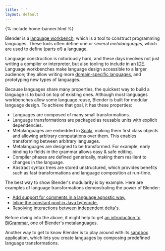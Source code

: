 ```yaml
---
title: ' '
layout: default
---
```


{% include home-banner.html %}

Blender is a [language workbench](https://en.wikipedia.org/wiki/Language_workbench), which is a tool to construct programming languages. These tools often define one or several _metalanguages_, which are used to define (parts of) a language.

Language construction is notoriously hard, and these days involves not just writing a compiler or interpreter, but also tooling to include in an [IDE](https://en.wikipedia.org/wiki/Integrated_development_environment). Language workbenches make language design accessible to a larger audience; they allow writing more [domain-specific languages](https://en.wikipedia.org/wiki/Domain-specific_language), and prototyping new types of languages.

Because languages share many properties, the quickest way to build a language is to build on top of existing ones. Although most languages workbenches allow some language reuse, Blender is built for modular language design. To achieve that goal, it has these properties:

- Languages are composed of many small transformations.
- Language transformations are packaged as reusable units with explicit dependencies.
- Metalanguages are embedded in [Scala](http://www.scala-lang.org), making them first class objects and allowing arbitrary computations over them. This enables transforming between arbitrary languages.
- Metalanguages are designed to be transformed. For example, early binding to fields in the grammar allows easy & safe editing.
- Compiler phases are defined generically, making them resilient to changes in the language.
- Abstract syntax trees are stored unstructured, which provides benefits such as fast transformations and language composition at run-time.

The best way to show Blender's modularity is by example. Here are examples of language transformations demonstrating the power of Blender:

- [Add support for comments in a language agnostic way.](http://keyboarddrummer.github.io/Blender/bigrammar/modularity/)
- [Inline the constant pool in Java bytecode.](http://keyboarddrummer.github.io/Blender/deltas/inline-constant-pool/)
- [Resolving interactions between independent delta's.](http://keyboarddrummer.github.io/Blender/deltas/delta-interactions/)

Before diving into the above, it might help to get [an introduction to BiGrammar](http://keyboarddrummer.github.io/Blender/bigrammar/introduction/), one of Blender's metalanguages.

Another way to get to know Blender is to play around with its [sandbox](http://keyboarddrummer.github.io/Blender/core/sandbox/) application, which lets you create languages by composing predefined language transformations.